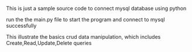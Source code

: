 This is just a sample source code to connect mysql database using python

run the the main.py file to start the program and connect to mysql successfully

This illustrate the basics crud data manipulation, which includes Create,Read,Update,Delete queries
